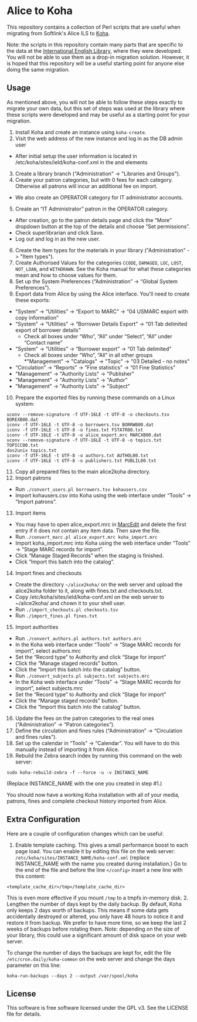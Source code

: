 Alice to Koha
=============

This repository contains a collection of Perl scripts that are useful when
migrating from Softlink's Alice ILS to [Koha](https://koha-community.org/).

Note: the scripts in this repository contain many parts that are specific
to the data at the
[International English Library](https://international-library.de), where they
were developed. You will not be able to use them as a drop-in migration
solution. However, it is hoped that this repository will be a useful starting
point for anyone else doing the same migration.

Usage
-----
As mentioned above, you will not be able to follow these steps exactly to
migrate your own data, but this set of steps was used at the library where
these scripts were developed and may be useful as a starting point for your
migration.

1. Install Koha and create an instance using `koha-create`.
2. Visit the web address of the new instance and log in as the DB admin user
  * After initial setup the user information is located in
    /etc/koha/sites/ield/koha-conf.xml in the <user> and <pass> elements
3. Create a library branch ("Administration" -> "Libraries and Groups").
4. Create your patron categories, but with 0 fees for each category. Otherwise
  all patrons will incur an additional fee on import.
  * We also create an OPERATOR category for IT administrator accounts.
5. Create an “IT Administrator” patron in the OPERATOR category.
  * After creation, go to the patron details page and click the “More”
    dropdown button at the top of the details and choose “Set permissions”.
  * Check superlibrarian and click Save.
  * Log out and log in as the new user.
6. Create the item types for the materials in your library ("Administration"
  -> "Item types").
7. Create Authorised Values for the categories `CCODE`, `DAMAGED`, `LOC`,
  `LOST`, `NOT_LOAN`, and `WITHDRAWN`. See the Koha manual for what these
  categories mean and how to choose values for them.
8. Set up the System Preferences (“Administration” ->
  “Global System Preferences”).
9. Export data from Alice by using the Alice interface. You'll need to create
  these exports:
  * “System” -> “Utilities” -> “Export to MARC” -> “04 USMARC export with copy information”
  * “System” -> “Utilities” -> “Borrower Details Export” -> “01 Tab delimited export of borrower details”
    * Check all boxes under “Who”, “All” under “Select”, “All” under “Contact name”
  * “System” -> “Utilities” -> “Borrower export” -> “01 Tab delimited”
    * Check all boxes under “Who”, “All” in all other  groups
  *"Management" -> "Catalogs" -> "Topic" -> "03 Detailed - no notes"
  * “Circulation” -> “Reports” -> “Fine statistics” -> “01 Fine Statistics”
  * "Management" -> "Authority Lists" -> "Publisher"
  * "Management" -> "Authority Lists" -> "Author”
  * "Management" -> "Authority Lists" -> "Subject”
10. Prepare the exported files by running these commands on a Linux system:
  
  ```
  uconv --remove-signature -f UTF-16LE -t UTF-8 -o checkouts.tsv BOREXB00.dat
  iconv -f UTF-16LE -t UTF-8 -o borrowers.tsv BORRWB00.dat
  iconv -f UTF-16LE -t UTF-8 -o fines.txt FSTATR00.txt
  iconv -f UTF-16LE -t UTF-8 -o alice_export.mrc MARCXB00.dat
  uconv --remove-signature -f UTF-16LE -t UTF-8 -o topics.txt TOPICC00.txt
  dos2unix topics.txt
  iconv -f UTF-16LE -t UTF-8 -o authors.txt AUTHOL00.txt
  iconv -f UTF-16LE -t UTF-8 -o publishers.txt PUBLIL00.txt
  ```
11. Copy all prepared files to the main alice2koha directory.
12. Import patrons
  * Run `./convert_users.pl borrowers.tsv kohausers.csv`
  * Import kohausers.csv into Koha using the web interface under 
    “Tools” -> “Import patrons”.
13. Import items
  * You may have to open alice_export.mrc in
    [MarcEdit](http://marcedit.reeset.net/) and delete the first entry if it
    does not contain any item data. Then save the file.
  * Run `./convert_marc.pl alice_export.mrc koha_import.mrc`
  * Import koha_import.mrc into Koha using the web interface under “Tools”
    -> “Stage MARC records for import”.
  * Click “Manage Staged Records” when the staging is finished.
  * Click “Import this batch into the catalog”.
14. Import fines and checkouts
  * Create the directory `~/alice2koha/` on the web server and upload the
    alice2koha folder to it, along with fines.txt and checkouts.txt.
  * Copy /etc/koha/sites/ield/koha-conf.xml on the web server to
    ~/alice2koha/ and chown it to your shell user.
  * Run `./import_checkouts.pl checkouts.tsv`
  * Run `./import_fines.pl fines.txt`
15. Import authorities
  * Run `./convert_authors.pl authors.txt authors.mrc`
  * In the Koha web interface under “Tools” -> “Stage MARC records for import”,
    select authors.mrc
  * Set the “Record type” to Authority and click “Stage for import”
  * Click the “Manage staged records” button.
  * Click the “Import this batch into the catalog” button.
  * Run `./convert_subjects.pl subjects.txt subjects.mrc`
  * In the Koha web interface under “Tools” -> “Stage MARC records for import”,
    select subjects.mrc
  * Set the “Record type” to Authority and click “Stage for import”
  * Click the “Manage staged records” button.
  * Click the “Import this batch into the catalog” button.
16. Update the fees on the patron categories to the real ones
  (“Administration” -> “Patron categories”).
17. Define the circulation and fines rules (“Administration” ->
  “Circulation and fines rules”).
18. Set up the calendar in “Tools” -> “Calendar”. You will have to do this
  manually instead of importing it from Alice.
19. Rebuild the Zebra search index by running this command on the web server:
  
  ```
  sudo koha-rebuild-zebra -f --force -u -v INSTANCE_NAME
  ```
  (Replace INSTANCE_NAME with the one you created in step #1.)

You should now have a working Koha installation with all of your media, patrons,
fines and complete checkout history imported from Alice.

Extra Configuration
-------------------
Here are a couple of configuration changes which can be useful:

1. Enable template caching. This gives a small performance boost to each page
  load. You can enable it by editing this file on the web server:
  `/etc/koha/sites/INSTANCE_NAME/koha-conf.xml` (replace INSTANCE_NAME with the
  name you created during installation.) Go to the end of the file and before
  the line `</config>` insert a new line with this content:
  
  ```
  <template_cache_dir>/tmp</template_cache_dir>
  ```
  This is even more effective if you mount `/tmp` to a tmpfs in-memory disk.
2. Lengthen the number of days kept by the daily backup. By default, Koha only
  keeps 2 days worth of backups. This means if some data gets accidentally
  destroyed or altered, you only have 48 hours to notice it and restore it
  from backup. We prefer to have more time, so we keep the last 2 weeks of
  backups before rotating them. Note: depending on the size of your library,
  this could use a significant amount of disk space on your web server.
  
  To change the number of days the backups are kept for, edit the file
  `/etc/cron.daily/koha-common` on the web server and change the days parameter
  on this line:
  
  ```
  koha-run-backups --days 2 --output /var/spool/koha
  ```

License
-------
This software is free software licensed under the GPL v3. See the LICENSE
file for details.
